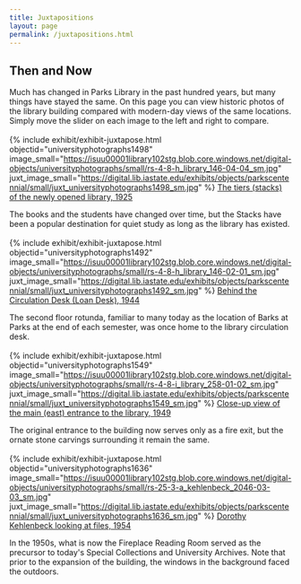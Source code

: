 ```yaml
---
title: Juxtapositions
layout: page
permalink: /juxtapositions.html
---
```


## Then and Now

Much has changed in Parks Library in the past hundred years, but many things have stayed the same. On this page you can view historic photos of the library building compared with modern-day views of the same locations. Simply move the slider on each image to the left and right to compare. 
<br>
<br>
{% include exhibit/exhibit-juxtapose.html
    objectid="universityphotographs1498"
    image_small="https://isuu00001library102stg.blob.core.windows.net/digital-objects/universityphotographs/small/rs-4-8-h_library_146-04-04_sm.jpg"
    juxt_image_small="https://digital.lib.iastate.edu/exhibits/objects/parkscentennial/small/juxt_universityphotographs1498_sm.jpg"
%}
<a href="https://digital.lib.iastate.edu/exhibits/parkscentennial/items/universityphotographs1498.html" target="_blank" rel="noopener">The tiers (stacks) of the newly opened library, 1925</a>

The books and the students have changed over time, but the Stacks have been a popular destination for quiet study as long as the library has existed.
<br>
<br>
{% include exhibit/exhibit-juxtapose.html
    objectid="universityphotographs1492"
    image_small="https://isuu00001library102stg.blob.core.windows.net/digital-objects/universityphotographs/small/rs-4-8-h_library_146-02-01_sm.jpg"
    juxt_image_small="https://digital.lib.iastate.edu/exhibits/objects/parkscentennial/small/juxt_universityphotographs1492_sm.jpg"
%}
<a href="https://digital.lib.iastate.edu/exhibits/parkscentennial/items/universityphotographs1492.html" target="_blank" rel="noopener">Behind the Circulation Desk (Loan Desk), 1944</a>

The second floor rotunda, familiar to many today as the location of Barks at Parks at the end of each semester, was once home to the library circulation desk.
<br>
<br>
{% include exhibit/exhibit-juxtapose.html
    objectid="universityphotographs1549"
    image_small="https://isuu00001library102stg.blob.core.windows.net/digital-objects/universityphotographs/small/rs-4-8-i_library_258-01-02_sm.jpg"
    juxt_image_small="https://digital.lib.iastate.edu/exhibits/objects/parkscentennial/small/juxt_universityphotographs1549_sm.jpg"
%}
<a href="https://digital.lib.iastate.edu/exhibits/parkscentennial/items/universityphotographs1549.html" target="_blank" rel="noopener">Close-up view of the main (east) entrance to the library, 1949</a>

The original entrance to the building now serves only as a fire exit, but the ornate stone carvings surrounding it remain the same.
<br>
<br>
{% include exhibit/exhibit-juxtapose.html
    objectid="universityphotographs1636"
    image_small="https://isuu00001library102stg.blob.core.windows.net/digital-objects/universityphotographs/small/rs-25-3-a_kehlenbeck_2046-03-03_sm.jpg"
    juxt_image_small="https://digital.lib.iastate.edu/exhibits/objects/parkscentennial/small/juxt_universityphotographs1636_sm.jpg"
%}
<a href="https://digital.lib.iastate.edu/exhibits/parkscentennial/items/universityphotographs1636.html" target="_blank" rel="noopener">Dorothy Kehlenbeck looking at files, 1954 </a>

In the 1950s, what is now the Fireplace Reading Room served as the precursor to today's Special Collections and University Archives. Note that prior to the expansion of the building, the windows in the background faced the outdoors. 